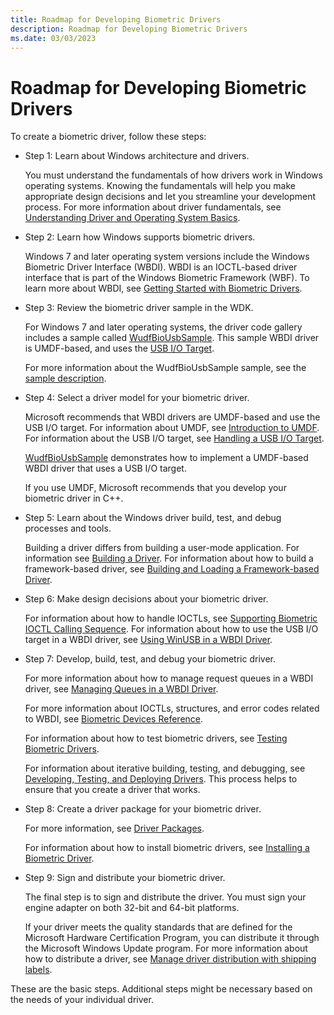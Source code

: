 ```yaml
---
title: Roadmap for Developing Biometric Drivers
description: Roadmap for Developing Biometric Drivers
ms.date: 03/03/2023
---
```


# Roadmap for Developing Biometric Drivers

To create a biometric driver, follow these steps:

- Step 1: Learn about Windows architecture and drivers.

    You must understand the fundamentals of how drivers work in Windows operating systems. Knowing the fundamentals will help you make appropriate design decisions and let you streamline your development process. For more information about driver fundamentals, see [Understanding Driver and Operating System Basics](../gettingstarted/concepts-and-knowledge-for-all-driver-developers.md).

- Step 2: Learn how Windows supports biometric drivers.

    Windows 7 and later operating system versions include the Windows Biometric Driver Interface (WBDI). WBDI is an IOCTL-based driver interface that is part of the Windows Biometric Framework (WBF). To learn more about WBDI, see [Getting Started with Biometric Drivers](getting-started-with-biometric-drivers.md).

- Step 3: Review the biometric driver sample in the WDK.

    For Windows 7 and later operating systems, the driver code gallery includes a sample called [WudfBioUsbSample](https://github.com/microsoft/Windows-driver-samples/releases/tag/win11-22h2). This sample WBDI driver is UMDF-based, and uses the [USB I/O Target](../wdf/usb-i-o-targets-in-umdf.md).

    For more information about the WudfBioUsbSample sample, see the [sample description](https://github.com/microsoft/Windows-driver-samples/releases/tag/win11-22h2).

- Step 4: Select a driver model for your biometric driver.

    Microsoft recommends that WBDI drivers are UMDF-based and use the USB I/O target. For information about UMDF, see [Introduction to UMDF](/previous-versions/ff554928(v=vs.85)). For information about the USB I/O target, see [Handling a USB I/O Target](../wdf/usb-i-o-targets-in-umdf.md).

    [WudfBioUsbSample](https://github.com/microsoft/Windows-driver-samples/releases/tag/win11-22h2) demonstrates how to implement a UMDF-based WBDI driver that uses a USB I/O target.

    If you use UMDF, Microsoft recommends that you develop your biometric driver in C++.

- Step 5: Learn about the Windows driver build, test, and debug processes and tools.

    Building a driver differs from building a user-mode application. For information see [Building a Driver](../develop/building-a-driver.md). For information about how to build a framework-based driver, see [Building and Loading a Framework-based Driver](../wdf/building-and-loading-a-kmdf-driver.md).

- Step 6: Make design decisions about your biometric driver.

    For information about how to handle IOCTLs, see [Supporting Biometric IOCTL Calling Sequence](supporting-biometric-ioctl-calling-sequence.md). For information about how to use the USB I/O target in a WBDI driver, see [Using WinUSB in a WBDI Driver](using-winusb-in-a-wbdi-driver.md).

- Step 7: Develop, build, test, and debug your biometric driver.

    For more information about how to manage request queues in a WBDI driver, see [Managing Queues in a WBDI Driver](managing-queues-in-a-wbdi-driver.md).

    For more information about IOCTLs, structures, and error codes related to WBDI, see [Biometric Devices Reference](/windows-hardware/drivers/ddi/_biometric).

    For information about how to test biometric drivers, see [Testing Biometric Drivers](testing-biometric-drivers.md).

    For information about iterative building, testing, and debugging, see [Developing, Testing, and Deploying Drivers](../develop/index.md). This process helps to ensure that you create a driver that works.

- Step 8: Create a driver package for your biometric driver.

    For more information, see [Driver Packages](../install/driver-packages.md).

    For information about how to install biometric drivers, see [Installing a Biometric Driver](installing-a-biometric-driver.md).

- Step 9: Sign and distribute your biometric driver.

    The final step is to sign and distribute the driver. You must sign your engine adapter on both 32-bit and 64-bit platforms.

    If your driver meets the quality standards that are defined for the Microsoft Hardware Certification Program, you can distribute it through the Microsoft Windows Update program. For more information about how to distribute a driver, see [Manage driver distribution with shipping labels](../dashboard/manage-driver-distribution-by-submission.md).

These are the basic steps. Additional steps might be necessary based on the needs of your individual driver.
